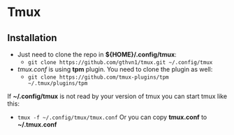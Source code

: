 # Tmux

## Installation

- Just need to clone the repo in **${HOME}/.config/tmux**:
  - `git clone https://github.com/gthvn1/tmux.git ~/.config/tmux`
- *tmux.conf* is using **tpm** plugin. You need to clone the plugin as well:
  - `git clone https://github.com/tmux-plugins/tpm ~/.tmux/plugins/tpm`

If **~/.config/tmux** is not read by your version of tmux you can start tmux like this:
  - `tmux -f ~/.config/tmux/tmux.conf`
Or you can copy **tmux.conf** to **~/.tmux.conf**
